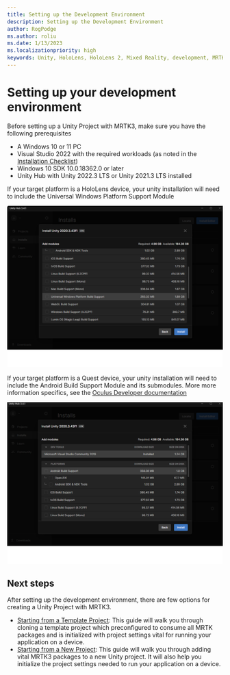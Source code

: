 ```yaml
---
title: Setting up the Development Environment
description: Setting up the Development Environment
author: RogPodge
ms.author: roliu
ms.date: 1/13/2023
ms.localizationpriority: high
keywords: Unity, HoloLens, HoloLens 2, Mixed Reality, development, MRTK3, initial setup, setup, Mixed Reality Toolkit, MRTK, Quest, Oculus, Meta
---
```


# Setting up your development environment

Before setting up a Unity Project with MRTK3, make sure you have the following prerequisites

- A Windows 10 or 11 PC
- Visual Studio 2022 with the required workloads (as noted in the [Installation Checklist](/windows/mixed-reality/develop/install-the-tools?tabs=unity))
- Windows 10 SDK 10.0.18362.0 or later
- Unity Hub with Unity 2022.3 LTS or Unity 2021.3 LTS installed

If your target platform is a HoloLens device, your unity installation will need to include the Universal Windows Platform Support Module

![UWP Module Installation](../../images/setting-up/MRTK-Development-Setup-UWPModule.png)

If your target platform is a Quest device, your unity installation will need to include the Android Build Support Module and its submodules. More more information specifics, see the [Oculus Developer documentation](https://developer.oculus.com/documentation/unity/book-unity-gsg/#install-unity-editor)

![Android Module Installation](../../images/setting-up/MRTK-Development-Setup-AndroidModule.png)

## Next steps

After setting up the development environment, there are few options for creating a Unity Project with MRTK3.

- [Starting from a Template Project](setup-template.md): This guide will walk you through cloning a template project which preconfigured to consume all MRTK packages and is initialized with project settings vital for running your application on a device.
- [Starting from a New Project](setup-new-project.md): This guide will walk you through adding vital MRTK3 packages to a new Unity project. It will also help you initialize the project settings needed to run your application on a device.